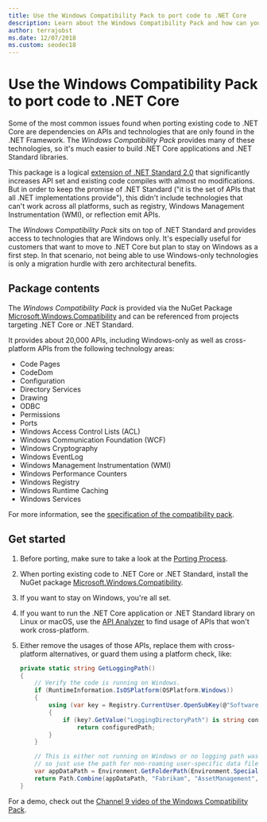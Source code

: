 ```yaml
---
title: Use the Windows Compatibility Pack to port code to .NET Core
description: Learn about the Windows Compatibility Pack and how can you use it to port existing .NET Framework code to .NET Core
author: terrajobst
ms.date: 12/07/2018
ms.custom: seodec18
---
```

# Use the Windows Compatibility Pack to port code to .NET Core

Some of the most common issues found when porting existing
code to .NET Core are dependencies on APIs and technologies that are only
found in the .NET Framework. The *Windows Compatibility Pack* provides many
of these technologies, so it's much easier to build .NET Core applications and .NET
Standard libraries.

This package is a logical [extension of .NET Standard 2.0](../whats-new/dotnet-core-2-0.md#api-changes-and-library-support)
that significantly increases API set and existing code compiles with almost no
modifications. But in order to keep the promise of .NET Standard ("it is the set
of APIs that all .NET implementations provide"), this didn't include
technologies that can't work across all platforms, such as registry, Windows
Management Instrumentation (WMI), or reflection emit APIs.

The *Windows Compatibility Pack* sits on top of .NET Standard and provides
access to technologies that are Windows only. It's especially useful for
customers that want to move to .NET Core but plan to stay on Windows as a first
step. In that scenario, not being able to use Windows-only technologies is only
a migration hurdle with zero architectural benefits.

## Package contents

The *Windows Compatibility Pack* is provided via the NuGet Package
[Microsoft.Windows.Compatibility](https://www.nuget.org/packages/Microsoft.Windows.Compatibility)
and can be referenced from projects targeting .NET Core or .NET Standard.

It provides about 20,000 APIs, including Windows-only as well as cross-platform
APIs from the following technology areas:

* Code Pages
* CodeDom
* Configuration
* Directory Services
* Drawing
* ODBC
* Permissions
* Ports
* Windows Access Control Lists (ACL)
* Windows Communication Foundation (WCF)
* Windows Cryptography
* Windows EventLog
* Windows Management Instrumentation (WMI)
* Windows Performance Counters
* Windows Registry
* Windows Runtime Caching
* Windows Services

For more information, see the [specification of the compatibility pack](https://github.com/dotnet/designs/blob/master/accepted/compat-pack/compat-pack.md).

## Get started

1. Before porting, make sure to take a look at the [Porting Process](index.md).

2. When porting existing code to .NET Core or .NET Standard, install the NuGet
   package [Microsoft.Windows.Compatibility](https://www.nuget.org/packages/Microsoft.Windows.Compatibility).

3. If you want to stay on Windows, you're all set.

4. If you want to run the .NET Core application or .NET Standard library on
   Linux or macOS, use the [API Analyzer](../../standard/analyzers/api-analyzer.md)
   to find usage of APIs that won't work cross-platform.

5. Either remove the usages of those APIs, replace them with cross-platform
   alternatives, or guard them using a platform check, like:

    ```csharp
    private static string GetLoggingPath()
    {
        // Verify the code is running on Windows.
        if (RuntimeInformation.IsOSPlatform(OSPlatform.Windows))
        {
            using (var key = Registry.CurrentUser.OpenSubKey(@"Software\Fabrikam\AssetManagement"))
            {
                if (key?.GetValue("LoggingDirectoryPath") is string configuredPath)
                    return configuredPath;
            }
        }

        // This is either not running on Windows or no logging path was configured,
        // so just use the path for non-roaming user-specific data files.
        var appDataPath = Environment.GetFolderPath(Environment.SpecialFolder.LocalApplicationData);
        return Path.Combine(appDataPath, "Fabrikam", "AssetManagement", "Logging");
    }
    ```

For a demo, check out the [Channel 9 video of the Windows Compatibility Pack](https://channel9.msdn.com/Events/Connect/2017/T123).
